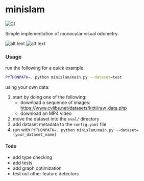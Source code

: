 # minislam

[![CI](https://github.com/markoelez/minislam/actions/workflows/ci.yaml/badge.svg)](https://github.com/markoelez/minislam/actions/workflows/ci.yaml)


Simple implementation of monocular visual odometry.

![alt text](https://github.com/markoelez/minislam/blob/master/img/example.png?raw=true)
![alt text](https://github.com/markoelez/minislam/blob/master/img/example_two.png?raw=true)


### Usage

run the following for a quick example:
```sh
PYTHONPATH=. python minislam/main.py --dataset=test
```

using your own data:
1. start by doing one of the following:
    - download a sequence of images: https://www.cvlibs.net/datasets/kitti/raw_data.php
    - download an MP4 video
2. move the dataset into the `eval/` directory
3. add dataset metadata to the `config.yaml` file
4. run with `PYTHONPATH=. python minislam/main.py --dataset=[your_dataset_name]`


#### Todo
- add type checking
- add tests
- add graph optimization
- test out other feature detectors
